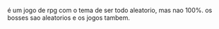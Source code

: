 é um jogo de rpg com o tema de ser todo aleatorio, mas nao 100%. os bosses sao aleatorios e os jogos tambem.
